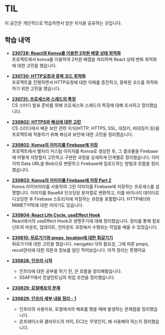 # TIL

이 공간은 개인적으로 학습하면서 얻은 지식을 공유하는 곳입니다.

## 학습 내역

- **[230728: React와 Konva를 이용한 2차원 배열 상태 최적화](https://github.com/kimmainsain/TIL/blob/master/230728/React_konva.md)**  
  프로젝트에서 konva를 이용하여 2차원 배열을 처리하며 React 상태 변화 최적화에 대한 고민을 했습니다.

- **[230730: HTTP요청과 중복 코드 최적화](https://github.com/kimmainsain/TIL/blob/master/230730/React_HTTP_Callback.md)**  
  프로젝트를 진행하면서 HTTP요청에 대한 이해를 증진하고, 중복된 코드를 최적화하기 위한 고민을 했습니다.

- **[230731: 프로세스와 스레드의 특징](https://github.com/kimmainsain/TIL/blob/master/230731/Process_Thread.md)**  
  CS 스터디 발표 준비를 위해 프로세스와 스레드의 특징에 대해 조사하고 정리했습니다.

- **[230802: HTTPS와 해싱에 대한 고민](https://github.com/kimmainsain/TIL/blob/master/230802/HTTPS_and_Hashing.md)**  
  CS 스터디에서 배운 보안 관련 지식(HTTP, HTTPS, SSL, 대칭키, 비대칭키 등)을 프로젝트에 적용하기 위해 해싱과 보안에 대한 고민을 정리했습니다.

- **[230802: Konva의 이미지를 Firebase에 저장](https://github.com/kimmainsain/TIL/blob/master/230802/Konva_and_Firebase_Storage.md)**  
  프로젝트에서 별자리 커스텀 이미지를 Konva로 생성한 후, 그 결과물을 Firebase에 어떻게 저장할지 고민하고 구현한 과정을 상세하게 단계별로 정리했습니다. 이미지의 Data URL을 Blob으로 변환하고 Firebase에 업로드하는 방법과 흐름을 정리했습니다.

- **[230803: Konva의 이미지를 Firebase에 저장 Part 2](https://github.com/kimmainsain/TIL/blob/master/230803/Firebase_Image_Upload_and_MIME_Types.md)**\
  Konva 라이브러리를 사용하여 그린 이미지를 Firebase에 저장하는 프로세스를 설명합니다. 이미지를 Base64 인코딩된 문자열로 변환하고, 이를 바이너리 데이터로 디코딩한 후 Firebase 스토리지에 저장하는 과정을 포함합니다.
  HTTP헤더와 MIMETYPE에 대한 이야기도 있습니다.

- **[230804: React Life Cycle, useEffect Hook](https://github.com/kimmainsain/TIL/blob/master/230804/useEffect_and_Lifecycle_in_React.md)**\
  React에서의 useEffect Hook과 생명주기에 대해 정리했습니다. 정리를 통해 컴포넌트의 마운트, 업데이트, 언마운트 과정에서 수행되는 작업을 배울 수 있었습니다.

- **[230810: 뒤로가기와 props, location에 대한 휘갈기기](https://github.com/kimmainsain/TIL/blob/master/230810/230810.md)**\
  뒤로가기에 대한 고민을 했습니다. navigate(-1)의 필요성, 그에 따른 props, recoil관리에 대한 의문과 정보를 일단 적어놨습니다. 아직 정리는 못했어요

- **[230828: 인프라 시작](https://github.com/kimmainsain/TIL/blob/master/230828)**

  - 인프라에 대한 공부를 하기 전, 큰 흐름을 정리해봤습니다.
  - SSAFY에서 컨설턴트님의 취업 조언을 정리했습니다.

- **[230829: 로컬배포의 문제](https://github.com/kimmainsain/TIL/blob/master/230829/로컬배포의문제.md)**
- **[230829: 인프라 세부 내용 정리 - 1](https://github.com/kimmainsain/TIL/blob/master/230829/인프라세부내용.md)**
  - 인프라의 사용이유, 로컬에서의 배포를 했을 때에 발생하는 문제점을 정리했습니다.
  - 온프레미스와 클라우드의 차이, EC2는 무엇인지, 왜 사용해야 하는지 정리했습니다.
